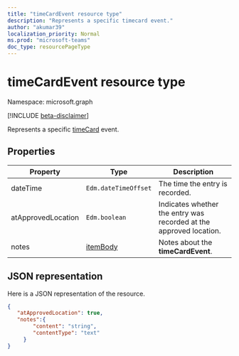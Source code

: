 ```yaml
---
title: "timeCardEvent resource type"
description: "Represents a specific timecard event."
author: "akumar39"
localization_priority: Normal
ms.prod: "microsoft-teams"
doc_type: resourcePageType
---
```


# timeCardEvent resource type

Namespace: microsoft.graph

[!INCLUDE [beta-disclaimer](../../includes/beta-disclaimer.md)]

Represents a specific [timeCard](timecard.md) event.

## Properties
|Property               |Type           |Description                                                                |
|-----------------------|---------------|---------------------------------------------------------------------------|
| dateTime 			        |`Edm.dateTimeOffset`  |The time the entry is recorded. |
| atApprovedLocation |`Edm.boolean `  |Indicates whether the entry was recorded at the approved location. |
| notes			        |[itemBody](itembody.md)  | Notes about the **timeCardEvent**.|


## JSON representation

Here is a JSON representation of the resource.

<!-- {
  "blockType": "resource",
  "keyProperty": "id",
  "@odata.type": "microsoft.graph.timeCardEvent"
}-->
```json
{ 
   "atApprovedLocation": true,
   "notes":{
        "content": "string",
        "contentType": "text"
     }
}
```


<!-- uuid: 8fcb5dbc-d5aa-4681-8e31-b001d5168d79
2015-10-25 14:57:30 UTC -->
<!--
{
  "type": "#page.annotation",
  "description": "timeCardEvent resource",
  "keywords": "",
  "section": "documentation",
  "tocPath": "",
  "suppressions": []
}
-->

